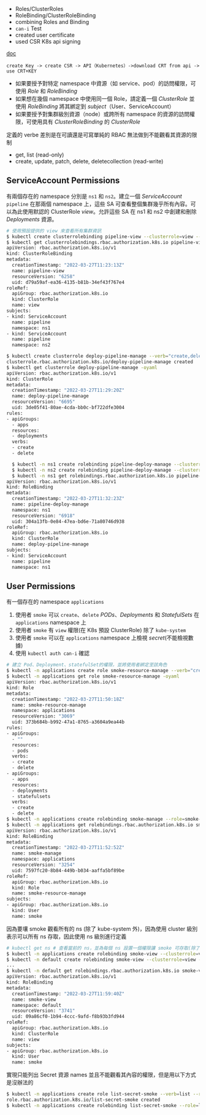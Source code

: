 - Roles/ClusterRoles
- RoleBinding/ClusterRoleBinding
- combining Roles and Binding
- `can-i` Test
- created user certificate
- used CSR K8s api signing

[doc](https://kubernetes.io/docs/reference/access-authn-authz/rbac/)

```
create Key -> create CSR -> API（Kubernetes）->download CRT from api -> use CRT+KEY
```


- 如果要授予對特定 namespace 中資源（如 service、pod）的訪問權限，可使用 *Role* 和 *RoleBinding*
- 如果想在幾個 namespace 中使用同一個 Role，請定義一個 *ClusterRole* 並使用 *RoleBinding* 將其綁定到 *subject*（User、ServiceAccount）
- 如果要授予對集群級別資源（node）或跨所有 namespace 的資源的訪問權限，可使用具有 *ClusterRoleBinding* 的 *ClusterRole*

定義的 verbe 差別是在可讀還是可寫單純的 RBAC 無法做到不能觀看其資源的限制
- get, list (read-only)
- create, update, patch, delete, deletecollection (read-write)

## ServiceAccount Permissions

有兩個存在的 namespace 分別是 `ns1` 和 `ns2`。建立一個 *ServiceAccount* `pipeline` 在那兩個 namespace 上，這些 SA 可查看整個集群幾乎所有內容。可以為此使用默認的 ClusterRole *view*。允許這些 SA 在 ns1 和 ns2 中創建和刪除 *Deployments* 資源。

```bash
# 使用預設提供的 view 來查看所有集群資訊
$ kubectl create clusterrolebinding pipeline-view --clusterrole=view --serviceaccount=ns1:pipeline --serviceaccount=ns2:pipeline
$ kubectl get clusterrolebindings.rbac.authorization.k8s.io pipeline-view -oyaml
apiVersion: rbac.authorization.k8s.io/v1
kind: ClusterRoleBinding
metadata:
  creationTimestamp: "2022-03-27T11:23:13Z"
  name: pipeline-view
  resourceVersion: "6258"
  uid: d79a59af-ea36-4135-b81b-34ef43f767e4
roleRef:
  apiGroup: rbac.authorization.k8s.io
  kind: ClusterRole
  name: view
subjects:
- kind: ServiceAccount
  name: pipeline
  namespace: ns1
- kind: ServiceAccount
  name: pipeline
  namespace: ns2
```

```bash
$ kubectl create clusterrole deploy-pipeline-manage --verb="create,delete" --resource=deployments
clusterrole.rbac.authorization.k8s.io/deploy-pipeline-manage created
$ kubectl get clusterrole deploy-pipeline-manage -oyaml
apiVersion: rbac.authorization.k8s.io/v1
kind: ClusterRole
metadata:
  creationTimestamp: "2022-03-27T11:29:20Z"
  name: deploy-pipeline-manage
  resourceVersion: "6695"
  uid: 3de05f41-80ae-4cda-bb0c-bf722dfe3004
rules:
- apiGroups:
  - apps
  resources:
  - deployments
  verbs:
  - create
  - delete
```
  
```bash
  $ kubectl -n ns1 create rolebinding pipeline-deploy-manage --clusterrole=deploy-pipeline-manage --serviceaccount=ns1:pipeline
  $ kubectl -n ns2 create rolebinding pipeline-deploy-manage --clusterrole=deploy-pipeline-manage --serviceaccount=ns2:pipeline
  $ kubectl -n ns1 get rolebindings.rbac.authorization.k8s.io pipeline-deploy-manage -oyaml
apiVersion: rbac.authorization.k8s.io/v1
kind: RoleBinding
metadata:
  creationTimestamp: "2022-03-27T11:32:23Z"
  name: pipeline-deploy-manage
  namespace: ns1
  resourceVersion: "6918"
  uid: 304a13fb-0e84-47ea-bd6e-71a80746d938
roleRef:
  apiGroup: rbac.authorization.k8s.io
  kind: ClusterRole
  name: deploy-pipeline-manage
subjects:
- kind: ServiceAccount
  name: pipeline
  namespace: ns1
```
  
##  User Permissions
有一個存在的 namespace `applications`
1. 使用者 `smoke` 可以 `create`、`delete` *PODs*、*Deployments* 和 *StatefulSets* 在 `applications` namespace 上
2. 使用者 `smoke` 有 `view` 權限(在 K8s 預設 ClusterRole) 除了 `kube-system`
3. 使用者 `smoke` 可以在 `applications` namespace 上檢視 *secret*(不能檢視數據)
4. 使用 `kubectl auth can-i` 確認

```bash
# 建立 Pod、Deployment、statefulSet的權限，並將使用者綁定至該角色
$ kubectl -n applications create role smoke-resource-manage --verb="create,delete" --resource="pods,deployments,StatefulSets"
$ kubectl -n applications get role smoke-resource-manage -oyaml 
apiVersion: rbac.authorization.k8s.io/v1
kind: Role
metadata:
  creationTimestamp: "2022-03-27T11:50:18Z"
  name: smoke-resource-manage
  namespace: applications
  resourceVersion: "3069"
  uid: 373b684b-b992-47a1-8765-a3604a9ea44b
rules:
- apiGroups:
  - ""
  resources:
  - pods
  verbs:
  - create
  - delete
- apiGroups:
  - apps
  resources:
  - deployments
  - statefulsets
  verbs:
  - create
  - delete
$ kubectl -n applications create rolebinding smoke-manage --role=smoke-resource-manage --user=smoke
$ kubectl -n applications get rolebindings.rbac.authorization.k8s.io smoke-manage -oyaml
apiVersion: rbac.authorization.k8s.io/v1
kind: RoleBinding
metadata:
  creationTimestamp: "2022-03-27T11:52:52Z"
  name: smoke-manage
  namespace: applications
  resourceVersion: "3254"
  uid: 7597fc20-8b84-449b-b034-aaffa5bf89be
roleRef:
  apiGroup: rbac.authorization.k8s.io
  kind: Role
  name: smoke-resource-manage
subjects:
- apiGroup: rbac.authorization.k8s.io
  kind: User
  name: smoke
```

因為要壤 smoke 觀看所有的 ns (除了 kube-system 外)，因為使用 cluster 級別表示可以所有 ns 存取，因此使用 ns 級別進行定義
```bash
# kubectl get ns # 查看當前的 ns，並為每個 ns 設置一個權限讓 smoke 可存取(除了 kube-system 外)
$ kubectl -n applications create rolebinding smoke-view --clusterrole=view --user=smoke
$ kubectl -n default create rolebinding smoke-view --clusterrole=view --user=smoke
...
$ kubectl -n default get rolebindings.rbac.authorization.k8s.io smoke-view -oyaml
apiVersion: rbac.authorization.k8s.io/v1
kind: RoleBinding
metadata:
  creationTimestamp: "2022-03-27T11:59:40Z"
  name: smoke-view
  namespace: default
  resourceVersion: "3741"
  uid: 09a86cf0-1b94-4ccc-9afd-f8b93b3fd944
roleRef:
  apiGroup: rbac.authorization.k8s.io
  kind: ClusterRole
  name: view
subjects:
- apiGroup: rbac.authorization.k8s.io
  kind: User
  name: smoke
```
實現只能列出 Secret 資源 names 並且不能觀看其內容的權限，但是用以下方式是沒辦法的

```bash
$ kubectl -n applications create role list-secret-smoke --verb=list --resource=secrets
role.rbac.authorization.k8s.io/list-secret-smoke created
$ kubectl -n applications create rolebinding list-secret-smoke --role=list-secret-smoke --user=smoke
```

